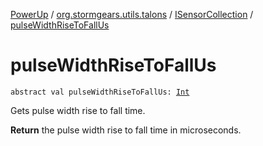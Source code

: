 [PowerUp](../../index.md) / [org.stormgears.utils.talons](../index.md) / [ISensorCollection](index.md) / [pulseWidthRiseToFallUs](./pulse-width-rise-to-fall-us.md)

# pulseWidthRiseToFallUs

`abstract val pulseWidthRiseToFallUs: `[`Int`](https://kotlinlang.org/api/latest/jvm/stdlib/kotlin/-int/index.html)

Gets pulse width rise to fall time.

**Return**
the pulse width rise to fall time in microseconds.

